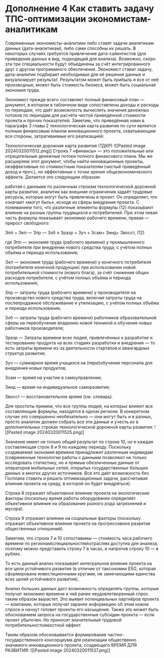 # Дополнение 4 Как ставить задачу ТПС-оптимизации экономистам-аналитикам

Современные экономисты-аналитики либо ставят задачи аналитикам данных (дата-аналитикам), либо сами способны их решать. В некоторых случаях требуется привлечение дата-сайентистов (для приведения данных в вид, подходящий для анализа). Возможно, скоро эти три специальности будут объединены за счёт интегрированного друг с другом программного обеспечения. Экономист ставит задачу, дата-аналитик подбирает необходимые для её решения данные и визуализирует результат. Результатом может быть прибыль и все от неё производные, может быть стоимость бизнеса, может быть социальная экономия труда.

Экономист прежде всего составляет полный финансовый план — документ, в котором в табличном виде сопоставлены доходы и расходы по периодам, что даёт возможность вычислить значения денежных потоков по периодам для расчёта чистой приведённой стоимости проекта и прочих показателей. Заметим, что приведённая нами в параграфе 3 главы 2 технологическая карта развития по сути является полным финансовым планом инновационного проекта, охватывающим все стороны, затрагиваемые его реализацией:

Технологическая дорожная карта развития (ТДКР)
![[Pasted image 20240320011512.png]]
Строка 7 «финансы» — это положительные или отрицательные денежные потоки полного финансового плана. Мы же расширяем этот документ, чтобы найти инновационные проекты, неэффективные по стоимостным показателям (чистый приведённый доход и проч.), но эффективные с точки зрения общеэкономического эффекта. Делается это следующим образом:

работая с данными по различным строкам технологической дорожной карты развития, аналитик как внешние ограничения задаёт трудовые ресурсы, которые могут быть привлечены в проект. Он определяет, что означает «могут быть», исходя из сферы внедрения проекта. С пониманием того, что различные элементы формулы (12) показывают влияние на разные группы трудящихся и потребителей. При этом левая часть формулы показывает экономию рабочего времени, правая — прирост свободного:

Эпп + Экп — Зпр — Зоб ≥ Зразр + Зуч + Зсам+ Зинд+ Звосст, (12)

где Эпп — экономия труда (рабочего времени) у промышленного потребителя при внедрении нового средства труда, с учётом полных объёма и периода использования;

Экп — экономия труда (рабочего времени) у конечного потребителя (потребителя конечной продукции) при использовании новой потребительной стоимости (нового блага), за счёт снижения общих расходов потребителя, с учётом полных объёма и периода использования;

Зпр — затраты труда (рабочего времени) у производителя на производство нового средства труда, включая затраты труда на послепродажное обслуживание и утилизацию, с учётом полных объёма и периода использования;

Зоб — затраты труда (рабочего времени) работников образовательной сферы на переобучение владению новой техникой и обучение новых работников производителя;

Зразр — Затраты времени всех людей, привлечённых к разработке и тестированию продукта на всех стадиях разработки и внедрения — то есть затраты времени из-за деятельности стартапов и авангардных структур развития;

Зуч — cуммарное время учащихся на (пере)обучение персонала для внедрения новых продуктов;

Зсам — время на участие в самоуправлении;

Зинд — время на индивидуальное саморазвитие;

Звосст — восстановительное время (см. словарь).

  
  

Для простоты примем, что все группы людей, на которых влияют все составляющие формулы, находятся в одном регионе. В конкретном случае это совершенно необязательно — они могут быть и в разных, просто аналитик должен собрать все эти данные и учесть их в дополнительных строках технологической дорожной карты развития:
![[Pasted image 20240320011525.png]]

Значение имеет не только общий результат по строке 10, но и каждая составляющая строк 8 и 9 по каждому периоду. Поскольку создаваемая экономия времени принадлежит различным индивидам (современные технологии работы с данными позволяют не только исследовать статистику, но и прямые обезличенные данные от операторов мобильных сетей, открытых государственных больших данных и многих других источников. Все это даёт возможность без Госплана ставить и решать оптимизационные задачи, рассчитывая влияние проекта на среду, в которой он будет внедряться).

Строка 8 отражает объективное влияние проекта на экологические факторы (поскольку время работы оборудования определяет объективное влияние на образование разного рода загрязнений и мусора).

Строка 9 отражает влияние на социальные факторы (поскольку отражает объективное влияние проекта на прогрессивное развитие общественных отношений).

Заметим, что строки 7 и 10 сопоставимы — стоимость часа рабочего времени по регионам\специальностям\отраслям доступна для анализа, поэтому можно представить строку 7 в часах, и напротив строку 10 — в рублях.

То есть данный анализ показывает интегральное влияние проекта на все цели устойчивого развития (в отличие от таксономии ESG, которая сформирована инвестиционными кругами, не замечающими единства всех целей устойчивого развития).

Анализ больших данных даст возможность определять группы, которые получат экономию времени и чей ранее неудовлетворенный спрос таким образом вырастет. Это выявит потенциальных партнёров проекта — компании, которые получат заранее информацию об этом новом спросе и начнут готовит проекты его насыщения. Также это может быть обоснованием запроса на государственные субсидии проекта — если проект убыточен. Но приносит значительный трудовой потребительностоимостной эффект.

Таким образом обосновывается формирование частно-государственного консорциума для реализации общественно значимого инновационного проекта, создающего ВРЕМЯ ДЛЯ РАЗВИТИЯ:
![[Pasted image 20240320011537.png]]


